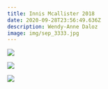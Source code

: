 ```yaml
---
title: Innis Mcallister 2018
date: 2020-09-28T23:56:49.636Z
description: Wendy-Anne Daloz
image: img/sep_3333.jpg
---
```

![](img/sep_3332.jpg)

![](img/sep_3324.jpg)

![](img/sep_3243.jpg)